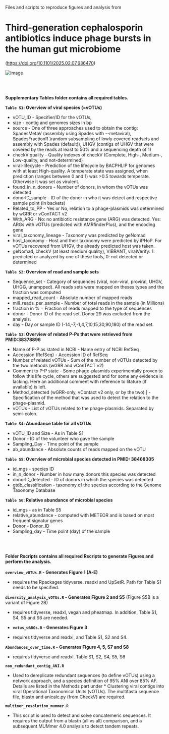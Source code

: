 Files and scripts to reproduce figures and analysis from 
# Third-generation cephalosporin antibiotics induce phage bursts in the human gut microbiome
 (https://doi.org/10.1101/2025.02.07.636470)

![image](https://github.com/user-attachments/assets/aaa421e5-425c-4da1-9556-1fa6fb3548fe)

 <br><br>

**Supplementary Tables folder contains all required tables.**
 <br>
 
**`Table S1`: Overview of viral species (=vOTUs)**
* vOTU_ID - Specifier/ID for the vOTUs,
* size - contig and genomes sizes in bp
* source - One of three approaches used to obtain the contig: SpadesMetaV (assembly using Spades with --metaviral), SpadesFractionR )random subsampling of lowly covered readsets and assembly with Spades (default)), UHGV (contigs of UHGV that were covered by the reads at least to 50% and a sequencing depth of 1)
* checkV quality - Quality indexes of checkV (Complete, High-, Medium-, Low-quality, and not-determined)
* viral-lifecycle - Prediction of the lifecycle by BACPHLIP for genomes with at least High-quality. A temperate state was assigned, when prediction (ranges between 0 and 1) was >0.5 towards temperate. Otherwise it was set as virulent.
* found_in_n_donors - Number of donors, in whom the vOTUs was detected
* donorID_sample - ID of the donor in who it was detect and respective sample point (in backets)
* Related_to_PP - Yes or No,  relation to a phage-plasmids was determined by wGRR or vConTACT v2
* With_ARG - No: no antibiotic resistance gene (ARG) was detected. Yes: ARGs with vOTUs (predicted with AMRfinderPlus), and the encoding gene
* viral_taxonomy_lineage - Taxonomy was predicted by geNomad
* host_taxonomy - Host and their taxonomy were predicted by iPHoP. For vOTUs recovered from UHGV, the already predicted host was taken.
* geNomad, checkV (at least medium quality), VIBRANT, viralVerify: 1: predicted or analyzed by one of these tools, 0: not detected or determined
   
**`Table S2`: Overview of read and sample sets** 
* Sequence_set - Category of sequences (viral, non-viral, proviral, UHGV, UHGG, unampped). All reads sets were mapped on theses types and the fraction was computed
* mapped_read_count - Absolute number of mapped reads
* mill_reads_per_sample - Number of total reads in the sample (in Millions)
* fraction in % = Fraction of reads mapped to the type of sequences
* donor - Donor ID of the read set. Donor 29 was excluded from the analysis.
* day - Day or sample ID (-14,-7,-1,4,7,10,15,30,90,180) of the read set.

**`Table S3`: Overview of related P-Ps that were retrieved from PMID:38378896**
* Name of P-P as stated in NCBI - Name entry of NCBI RefSeq
* Accession (RefSeq) - Accession ID of RefSeq
* Number of related vOTUs - Sum of the number of vOTUs detected by the two methods (wGRR and vConTACT v2)
* Comment to P-P state - Some phage-plasmids experimentally proven to follow this life cycle, others are suggested and for some any evidence is lacking. Here an additional comment with reference to litature (if available) is left.
* Method_detected (wGRR-only, vContact v2 only, or by the two)	] - Specification of the method that was used to detect the relation to the phage-plasmid.
* vOTUs - List of vOTUs related to the phage-plasmids. Separated by semi-colon.

**`Table S4`: Abundance table for all vOTUs**
*  vOTU_ID and Size - As in Table S1
*  Donor  - ID of the volunteer who gave the sample
*  Sampling_Day - Time point of the sample
*  ab_abundance - Absolute counts of reads mapped on the vOTU 
  
**`Table S5`: Overview of microbial species detected in PMID: 38468305** 
* id_mgs - species ID
* in_n_donor - Number in how many donors this species was detected
* donorID_detected - ID of donors in which the species was detected
* gtdb_classification - taxonomy of the species according to the Genome Taxonomy Database
  
**`Table S6`: Relative abundance of microbial species**
* id_mgs - as in Table S5
* relative_abundance - computed with METEOR and is based on most frequent signatur genes
* Donor - Donor_ID
* Sampling_day - Time point (day) of the sample

 <br><br>
  
**Folder Rscripts contains all required Rscripts to generate Figures and perform the analysis.**  
 <br>
**`overview_vOTUs.R` - Generates Figure 1 (A-E)**
* requires the Rpackages tidyverse, readxl and UpSetR. Path for Table S1 needs to be specified. 

**`diversity_analysis_vOTUs.R` - Generates Figure 2 and S5** (Figure S5B is a variant of Figure 2B)
* requires  tidyverse, readxl, vegan and pheatmap. In addition, Table S1, S4, S5 and S6 are needed.
  
* **`votus_wARGs.R` - Generates Figure 3**
* requires tidyverse and readxl, and Table S1, S2 and S4. 

**`Abundances_over_time.R` - Generates Figure 4, 5, S7 and S8**
* requires tidyverse and readxl. Table S1, S2, S4, S5, S6 

**`non_redundant_contig_ANI.R`** 
* Used to dereplicate redundant sequences (to define vOTUs) using a network approach, and a species definition of 95% ANI over 85% AF. Details are listed in the Methods part under * Clustering viral contigs into viral Operational Taxonomical Units (vOTUs). The multifasta sequence file, blastn and anicalc.py (from CheckV) are required.

**`multimer_resolution_mummer.R`**
* This script is used to detect and solve concatemeric sequences. It requires the output from a blastn (all vs all) comparison, and a subsequent MUMmer 4.0 analysis to detect tandem repeats.
